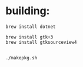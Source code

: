 building:
=========
```
brew install dotnet

brew install gtk+3
brew install gtksourceview4


./makepkg.sh
```

